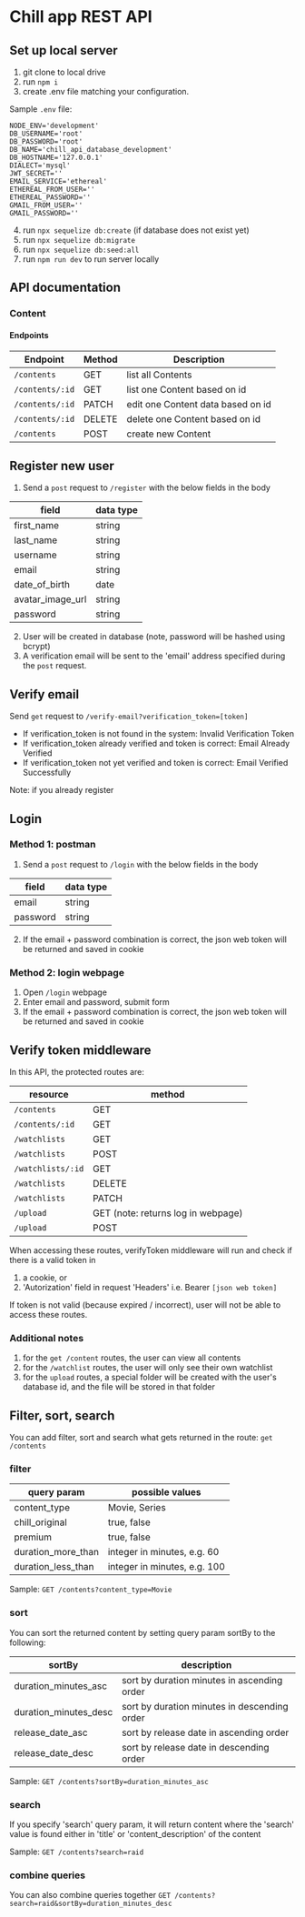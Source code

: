# Chill app REST API

## Set up local server
1. git clone to local drive
2. run `npm i`
3. create .env file matching your configuration.

Sample `.env` file: 
```
NODE_ENV='development'
DB_USERNAME='root'
DB_PASSWORD='root'
DB_NAME='chill_api_database_development'
DB_HOSTNAME='127.0.0.1'
DIALECT='mysql'
JWT_SECRET=''
EMAIL_SERVICE='ethereal'
ETHEREAL_FROM_USER=''
ETHEREAL_PASSWORD=''
GMAIL_FROM_USER=''
GMAIL_PASSWORD=''
```

4. run `npx sequelize db:create` (if database does not exist yet)
5. run `npx sequelize db:migrate`
6. run `npx sequelize db:seed:all`
7. run `npm run dev` to run server locally


## API documentation


### Content

#### Endpoints

| Endpoint        | Method | Description                       |
| --------------- | ------ | --------------------------------- |
| `/contents`     | GET    | list all Contents                 |
| `/contents/:id` | GET    | list one Content based on id      |
| `/contents/:id` | PATCH  | edit one Content data based on id |
| `/contents/:id` | DELETE | delete one Content based on id    |
| `/contents`     | POST   | create new Content                |

## Register new user
1. Send a `post` request to `/register` with the below fields in the body

| field            | data type |
| ---------------- | --------- |
| first_name       | string    |
| last_name        | string    |
| username         | string    |
| email            | string    |
| date_of_birth    | date      |
| avatar_image_url | string    |
| password         | string    |
2. User will be created in database (note, password will be hashed using bcrypt)
3. A verification email will be sent to the 'email' address specified during the `post` request.


## Verify email

Send `get` request to `/verify-email?verification_token=[token]`

* If verification_token is not found in the system: Invalid Verification Token
* If verification_token already verified and token is correct: Email Already Verified
* If verification_token not yet verified and token is correct: Email Verified Successfully

Note: if you already register 

## Login

### Method 1: postman
1. Send a `post` request to `/login` with the below fields in the body

| field            | data type |
| ---------------- | --------- |
| email            | string    |
| password         | string    |

2.  If the email + password combination is correct, the json web token will be returned and saved in cookie


### Method 2: login webpage
1. Open `/login` webpage
2. Enter email and password, submit form
3. If the email + password combination is correct, the json web token will be returned and saved in cookie


## Verify token middleware

In this API, the protected routes are: 

| resource          | method                             |
| ----------------- | ---------------------------------- |
| `/contents`       | GET                                |
| `/contents/:id`   | GET                                |
| `/watchlists`     | GET                                |
| `/watchlists`     | POST                               |
| `/watchlists/:id` | GET                                |
| `/watchlists`     | DELETE                             |
| `/watchlists`     | PATCH                              |
| `/upload`         | GET (note: returns log in webpage) |
| `/upload`         | POST                               |
When accessing these routes, verifyToken middleware will run and check if there is a valid token in
1. a cookie, or
2. 'Autorization' field in request 'Headers' i.e. Bearer `[json web token]`

If token is not valid (because expired / incorrect), user will not be able to access these routes. 

### Additional notes
1. for the `get /content` routes, the user can view all contents
2. for the `/watchlist` routes, the user will only see their own watchlist
3. for the `upload` routes, a special folder will be created with the user's database id, and the file will be stored in that folder


## Filter, sort, search

You can add filter, sort and search what gets returned in the route: `get /contents`

### filter

| query param        | possible values              |
| ------------------ | ---------------------------- |
| content_type       | Movie, Series                |
| chill_original     | true, false                  |
| premium            | true, false                  |
| duration_more_than | integer in minutes, e.g. 60  |
| duration_less_than | integer in minutes, e.g. 100 |

Sample: `GET /contents?content_type=Movie`


### sort

You can sort the returned content by setting query param sortBy to the following: 

| sortBy                | description                                  |
| --------------------- | -------------------------------------------- |
| duration_minutes_asc  | sort by duration minutes in ascending order  |
| duration_minutes_desc | sort by duration minutes in descending order |
| release_date_asc      | sort by release date in ascending order      |
| release_date_desc     | sort by release date in descending order     |

Sample: `GET /contents?sortBy=duration_minutes_asc`


### search

If you specify 'search' query param, it will return content where the 'search' value is found either in 'title' or 'content_description' of the content

Sample: `GET /contents?search=raid`


### combine queries

You can also combine queries together
`GET /contents?search=raid&sortBy=duration_minutes_desc`